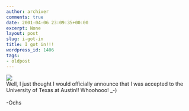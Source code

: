 ```yaml
---
author: archiver
comments: true
date: 2001-04-06 23:09:35+00:00
excerpt: None
layout: post
slug: i-got-in
title: I got in!!!
wordpress_id: 1406
tags:
- oldpost
---
```


<img src="http://www.oliverweb.com/newsimages/longhorn.gif"><br />Well, I just thought I would officially announce that I was accepted to the University of Texas at Austin!! Whoohooo! _-)<br /><br />-Ochs